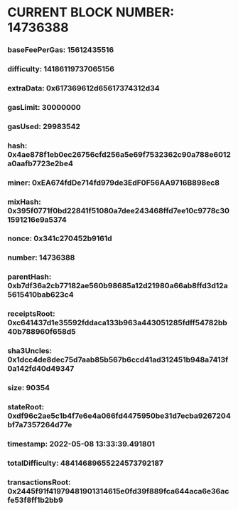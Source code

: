 # CURRENT BLOCK NUMBER: 14736388

### baseFeePerGas: 15612435516
### difficulty: 14186119737065156
### extraData: 0x617369612d65617374312d34
### gasLimit: 30000000
### gasUsed: 29983542
### hash: 0x4ae878f1eb0ec26756cfd256a5e69f7532362c90a788e6012a0aafb7723e2be4
### miner: 0xEA674fdDe714fd979de3EdF0F56AA9716B898ec8
### mixHash: 0x395f0771f0bd22841f51080a7dee243468ffd7ee10c9778c301591216e9a5374
### nonce: 0x341c270452b9161d
### number: 14736388
### parentHash: 0xb7df36a2cb77182ae560b98685a12d21980a66ab8ffd3d12a5615410bab623c4
### receiptsRoot: 0xc641437d1e35592fddaca133b963a443051285fdff54782bb40b788960f658d5
### sha3Uncles: 0x1dcc4de8dec75d7aab85b567b6ccd41ad312451b948a7413f0a142fd40d49347
### size: 90354
### stateRoot: 0xdf96c2ae5c1b4f7e6e4a066fd4475950be31d7ecba9267204bf7a7357264d77e
### timestamp: 2022-05-08 13:33:39.491801
### totalDifficulty: 48414689655224573792187
### transactionsRoot: 0x2445f91f41979481901314615e0fd39f889fca644aca6e36acfe53f8ff1b2bb9
